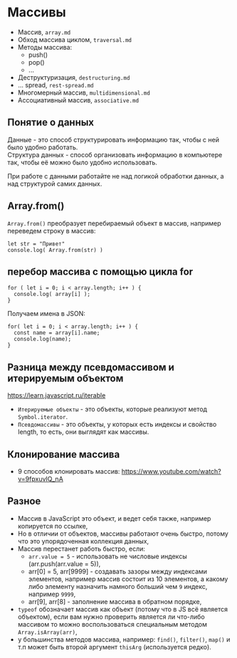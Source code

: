 # Массивы

- Массив, `array.md`
- Обход массива циклом, `traversal.md`
- Методы массива:
    - push()
    - pop()
    - ...
- Деструктуризация, `destructuring.md`
- ... spread, `rest-spread.md`
- Многомерный массив, `multidimensional.md`
- Ассоциативный массив, `associative.md`

## Понятие о данных
Данные - это способ структурировать информацию так, чтобы с ней было удобно работать.  
Структура данных - способ организовать информацию в компьютере так, чтобы её можно было удобно использовать.

При работе с данными работайте не над логикой обработки данных, а над структурой самих данных.

## Array.from()
`Array.from()` преобразует перебираемый объект в массив, например переведем строку в массив:

    let str = "Привет"
    console.log( Array.from(str) )

## перебор массива с помощью цикла for

    for ( let i = 0; i < array.length; i++ ) {
      console.log( array[i] );
    }

Получаем имена в JSON:

    for( let i = 0; i < array.length; i++ ) {
      const name = array[i].name;
      console.log(name);
    }

## Разница между псевдомассивом и итерируемым объектом
https://learn.javascript.ru/iterable
- `Итерируемые объекты` - это объекты, которые реализуют метод `Symbol.iterator`.
- `Псевдомассивы` - это объекты, у которых есть индексы и свойство length, то есть, они выглядят как массивы.

## Клонирование массива
- 9 способов клонировать массив: https://www.youtube.com/watch?v=9fpxuvIQ_nA

## Разное
- Массив в JavaScript это объект, и ведет себя также, например копируется по ссылке,
- Но в отличии от объектов, массивы работают очень быстро, потому что это упорядоченная коллекция данных,
- Массив перестанет работь быстро, если:
  - `arr.value = 5` - использовать не числовые индексы (arr.push(arr.value = 5)),
  - arr[0] = 5, arr[9999] - создавать зазоры между индексами элементов, например массив состоит из 10 элементов, а какому либо элементу назначить намного больший чем `9` индекс, например `9999`,
  - arr[9], arr[8] - заполнение массива в обратном порядке,
- `typeof` обозначает массив как объект (потому что в JS всё является объектом), если вам нужно проверить является ли что-либо массивом то можно воспользоваться специальным методом `Array.isArray(arr)`,
- у большинства методов массива, например: `find()`, `filter()`, `map()` и т.п может быть второй аргумент `thisArg` (используется редко).

